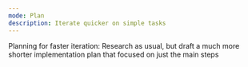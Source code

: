 ```yaml
---
mode: Plan
description: Iterate quicker on simple tasks
---
```

Planning for faster iteration: Research as usual, but draft a much more shorter implementation plan that focused on just the main steps
